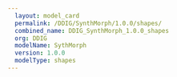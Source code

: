 ```yaml
---
  layout: model_card
  permalink: /DDIG/SynthMorph/1.0.0/shapes/
  combined_name: DDIG_SynthMorph_1.0.0_shapes
  org: DDIG
  modelName: SythMorph
  version: 1.0.0
  modelType: shapes
---
```

